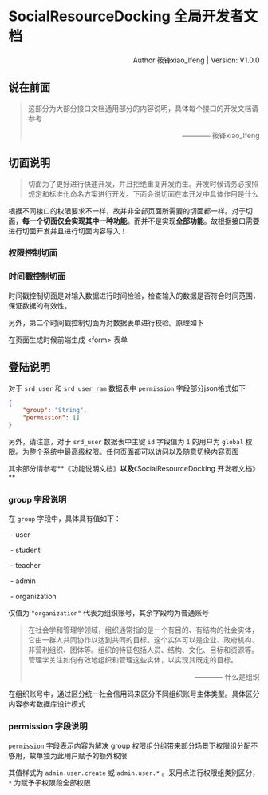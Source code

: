 # SocialResourceDocking 全局开发者文档

<div align="right">Author 筱锋xiao_lfeng | Version: V1.0.0</div>

## 说在前面

> 这部分为大部分接口文档通用部分的内容说明，具体每个接口的开发文档请参考
>
> <div align="right">———— 筱锋xiao_lfeng</div>



## 切面说明

> 切面为了更好进行快速开发，并且拒绝重复开发而生。开发时候请务必按照规定和标准化命名方案进行开发。下面会说切面在本开发中具体作用是什么

根据不同接口的权限要求不一样，故并非全部页面所需要的切面都一样。对于切面，**每一个切面仅会实现其中一种功能**。而并不是实现**全部功能**。故根据接口需要进行切面开发并且进行切面内容导入！

### 权限控制切面



### 时间戳控制切面

时间戳控制切面是对输入数据进行时间检验，检查输入的数据是否符合时间范围，保证数据的有效性。

另外，第二个时间戳控制切面为对数据表单进行校验。原理如下

在页面生成时候前端生成 \<form> 表单



## 登陆说明

对于 `srd_user` 和 `srd_user_ram` 数据表中 `permission` 字段部分json格式如下

```json
{
	"group": "String",
    "permission": []
}
```

另外，请注意，对于 `srd_user` 数据表中主键 `id` 字段值为 `1` 的用户为 `global` 权限。为整个系统中最高级权限。任何页面都可以访问以及随意切换内容页面

其余部分请参考**《功能说明文档》**以及**《SocialResourceDocking 开发者文档》**

### group 字段说明

在 `group` 字段中，具体具有值如下：

​	- user

​	- student

​	- teacher

​	- admin

​	- organization

仅值为 `"organization"` 代表为组织账号，其余字段均为普通账号

> 在社会学和管理学领域，组织通常指的是一个有目的、有结构的社会实体，它由一群人共同协作以达到共同的目标。这个实体可以是企业、政府机构、非营利组织、团体等。组织的特征包括人员、结构、文化、目标和资源等。管理学关注如何有效地组织和管理这些实体，以实现其既定的目标。
>
> <div align="right">———— 什么是组织</div>

在组织账号中，通过区分统一社会信用码来区分不同组织账号主体类型。具体区分内容参考数据库设计模式

### permission 字段说明

`permission` 字段表示内容为解决 group 权限组分组带来部分场景下权限组分配不够用，故单独为此用户赋予的额外权限

其值样式为 `admin.user.create` 或 `admin.user.*` 。采用点进行权限组类别区分，`*` 为赋予子权限段全部权限

